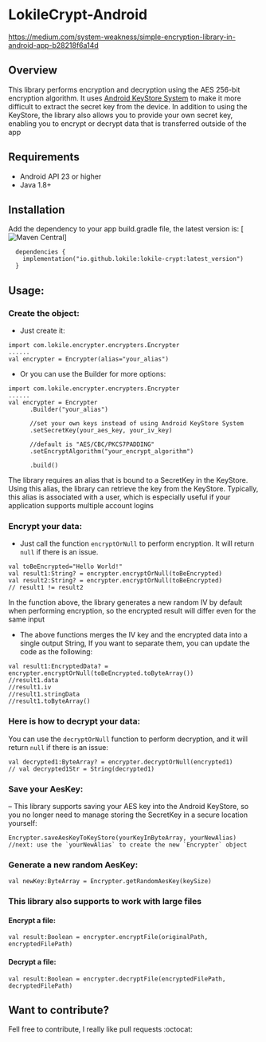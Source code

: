 # LokileCrypt-Android

https://medium.com/system-weakness/simple-encryption-library-in-android-app-b28218f6a14d

## Overview
This library performs encryption and decryption using the AES 256-bit encryption algorithm. It uses [Android KeyStore System](https://developer.android.com/training/articles/keystore.html) to make it more difficult to extract the secret key from the device. In addition to using the KeyStore, the library also allows you to provide your own secret key, enabling you to encrypt or decrypt data that is transferred outside of the app

## Requirements
- Android API 23 or higher
- Java 1.8+

## Installation
Add the dependency to your app build.gradle file, the latest version is: [![Maven Central](https://img.shields.io/maven-central/v/io.github.lokile/lokile-crypt?label=Maven%20Central)]
```
  dependencies {
    implementation("io.github.lokile:lokile-crypt:latest_version")
  }
```

## Usage:
### Create the object:
- Just create it:
```
import com.lokile.encrypter.encrypters.Encrypter
......
val encrypter = Encrypter(alias="your_alias")
```
- Or you can use the Builder for more options:
```
import com.lokile.encrypter.encrypters.Encrypter
......
val encrypter = Encrypter
      .Builder("your_alias")
      
      //set your own keys instead of using Android KeyStore System
      .setSecretKey(your_aes_key, your_iv_key) 

      //default is "AES/CBC/PKCS7PADDING"
      .setEncryptAlgorithm("your_encrypt_algorithm") 

      .build()
```

The library requires an alias that is bound to a SecretKey in the KeyStore. Using this alias, the library can retrieve the key from the KeyStore. Typically, this alias is associated with a user, which is especially useful if your application supports multiple account logins

### Encrypt your data:
- Just call the function `encryptOrNull` to perform encryption. It will return `null` if there is an issue.
```
val toBeEncrypted="Hello World!"
val result1:String? = encrypter.encryptOrNull(toBeEncrypted)
val result2:String? = encrypter.encryptOrNull(toBeEncrypted) 
// result1 != result2
```
In the function above, the library generates a new random IV by default when performing encryption, so the encrypted result will differ even for the same input
- The above functions merges the IV key and the encrypted data into a single output String, If you want to separate them, you can update the code as the following:
```
val result1:EncryptedData? = encrypter.encryptOrNull(toBeEncrypted.toByteArray())
//result1.data
//result1.iv
//result1.stringData
//result1.toByteArray()
```

### Here is how to decrypt your data:
You can use the `decryptOrNull` function to perform decryption, and it will return `null` if there is an issue:

```
val decrypted1:ByteArray? = encrypter.decryptOrNull(encrypted1)
// val decrypted1Str = String(decrypted1)
```

### Save your AesKey:
– This library supports saving your AES key into the Android KeyStore, so you no longer need to manage storing the SecretKey in a secure location yourself:
```
Encrypter.saveAesKeyToKeyStore(yourKeyInByteArray, yourNewAlias)
//next: use the `yourNewAlias` to create the new `Encrypter` object
```
### Generate a new random AesKey:
```
val newKey:ByteArray = Encrypter.getRandomAesKey(keySize)
```

### This library also supports to work with large files
#### Encrypt a file:
```
val result:Boolean = encrypter.encryptFile(originalPath, encryptedFilePath)
```
#### Decrypt a file:
```
val result:Boolean = encrypter.decryptFile(encryptedFilePath, decryptedFilePath)
```

## Want to contribute? ##

Fell free to contribute, I really like pull requests :octocat:
